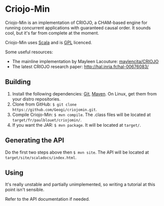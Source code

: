 Criojo-Min
==========

Criojo-Min is an implementation of CRIOJO, a CHAM-based engine for running concurrent applications with guaranteed causal order. It sounds cool, but it's far from complete at the moment.

Criojo-Min uses [Scala](http://www.scala-lang.org/) and is [GPL](http://www.gnu.org/licenses/gpl.html) licenced.

Some useful resources:
* The mainline implementation by Mayleen Lacouture: [maylencita/CRIOJO](https://github.com/maylencita/CRIOJO/tree/version2.0)
* The latest CRIOJO research paper: http://hal.inria.fr/hal-00676083/

Building
--------
1. Install the following dependencies: [Git](http://git-scm.com/), [Maven](http://maven.apache.org/). On Linux, get them from your distro repositories.
2. Clone from GitHub: `$ git clone https://github.com/Geogi/criojomin.git`.
3. Compile Criojo-Min: `$ mvn compile`. The .class files will be located at `target/fr/paulblouet/criojomin/`.
4. If you want the JAR: `$ mvn package`. It will be located at `target/`.

Generating the API
------------------
Do the first two steps above then `$ mvn site`. The API will be located at `target/site/scaladocs/index.html`.

Using
-----
It's really unstable and partially unimplemented, so writing a tutorial at this point isn't sensible.

Refer to the API documentation if needed.